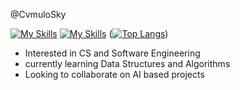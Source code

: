 @CvmuloSky

[![My Skills](https://skillicons.dev/icons?i=js,html,css,py,java,windows)](https://skillicons.dev) [![My Skills](https://skillicons.dev/icons?i=rvscode)](https://skillicons.dev) ([![Top Langs](https://github-readme-stats.vercel.app/api/top-langs/?username=CvmuloSky&show_icons=true&theme=tokyonight)](https://github.com/anuraghazra/github-readme-stats))

- Interested in CS and Software Engineering
- currently learning Data Structures and Algorithms
- Looking to collaborate on AI based projects
